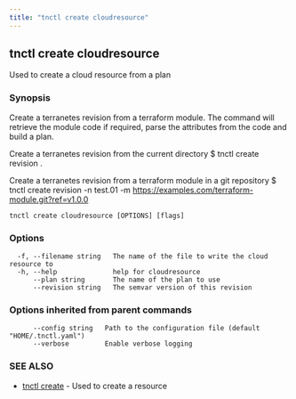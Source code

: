 ```yaml
---
title: "tnctl create cloudresource"
---
```

## tnctl create cloudresource

Used to create a cloud resource from a plan

### Synopsis


Create a terranetes revision from a terraform module. The command will
retrieve the module code if required, parse the attributes from the code
and build a plan.

Create a terranetes revision from the current directory
$ tnctl create revision .

Create a terranetes revision from a terraform module in a git repository
$ tnctl create revision -n test.01 -m https://examples.com/terraform-module.git?ref=v1.0.0


```
tnctl create cloudresource [OPTIONS] [flags]
```

### Options

```
  -f, --filename string   The name of the file to write the cloud resource to
  -h, --help              help for cloudresource
      --plan string       The name of the plan to use
      --revision string   The semvar version of this revision
```

### Options inherited from parent commands

```
      --config string   Path to the configuration file (default "HOME/.tnctl.yaml")
      --verbose         Enable verbose logging
```

### SEE ALSO

* [tnctl create](../tnctl_create)	 - Used to create a resource

